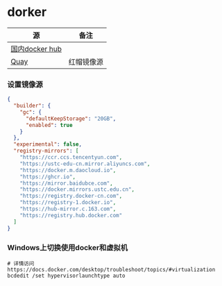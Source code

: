 # dorker

| 源                                              | 备注       |
| ----------------------------------------------- | ---------- |
| [国内docker hub](https://hub-stage.docker.com/) |            |
| [Quay](https://quay.io/signin/)                 | 红帽镜像源 |

### 设置镜像源

```json
{
  "builder": {
    "gc": {
      "defaultKeepStorage": "20GB",
      "enabled": true
    }
  },
  "experimental": false,
  "registry-mirrors": [
    "https://ccr.ccs.tencentyun.com",
    "https://ustc-edu-cn.mirror.aliyuncs.com",
    "https://docker.m.daocloud.io",
    "https://ghcr.io",
    "https://mirror.baidubce.com",
    "https://docker.mirrors.ustc.edu.cn",
    "https://registry.docker-cn.com",
    "https://registry-1.docker.io",
    "https://hub-mirror.c.163.com",
    "https://registry.hub.docker.com"
  ]
}
```

### Windows上切换使用docker和虚拟机

```shell
# 详情访问https://docs.docker.com/desktop/troubleshoot/topics/#virtualization
bcdedit /set hypervisorlaunchtype auto
```
